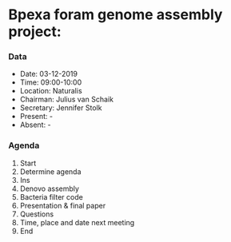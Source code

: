 # Bpexa foram genome assembly project:

### Data
- Date: 03-12-2019
- Time: 09:00-10:00
- Location: Naturalis
- Chairman: Julius van Schaik
- Secretary: Jennifer Stolk
- Present: -
- Absent: -

### Agenda
1. Start
2. Determine agenda
3. Ins
4. Denovo assembly
5. Bacteria filter code
6. Presentation & final paper
7. Questions
8. Time, place and date next meeting
9. End
